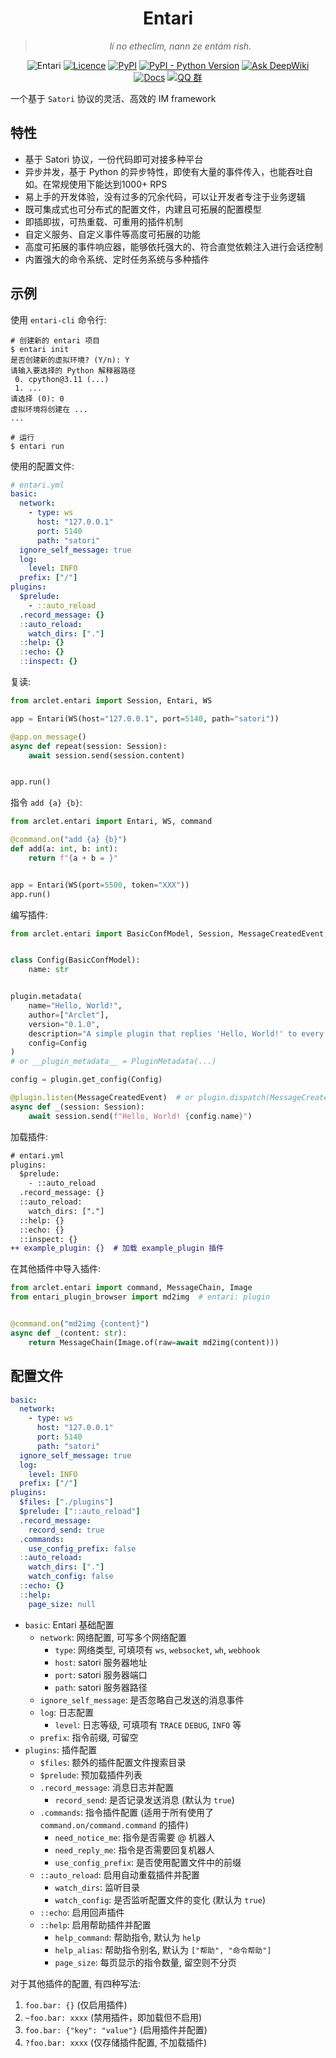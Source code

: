 <div align="center"> 
  
# Entari

  > _lí no etheclim, nann ze entám rish._

![Entari](https://img.shields.io/badge/Arclet-Entari-2564c2.svg)
[![Licence](https://img.shields.io/github/license/ArcletProject/Entari)](https://github.com/ArcletProject/Entari/blob/main/LICENSE)
[![PyPI](https://img.shields.io/pypi/v/arclet-entari)](https://pypi.org/project/arclet-entari)
[![PyPI - Python Version](https://img.shields.io/pypi/pyversions/arclet-entari)](https://www.python.org/)
[![Ask DeepWiki](https://deepwiki.com/badge.svg)](https://deepwiki.com/ArcletProject/Entari)
[![Docs](https://img.shields.io/badge/docs-arclet.top-28d178)](https://arclet.top/tutorial/entari/)
[![QQ 群](https://img.shields.io/badge/QQ-654490750-yellow.svg)](https://jq.qq.com/?_wv=1027&k=PUPOnCSH)

</div>


一个基于 `Satori` 协议的灵活、高效的 IM framework

## 特性

- 基于 Satori 协议，一份代码即可对接多种平台
- 异步并发，基于 Python 的异步特性，即使有大量的事件传入，也能吞吐自如。在常规使用下能达到1000+ RPS
- 易上手的开发体验，没有过多的冗余代码，可以让开发者专注于业务逻辑
- 既可集成式也可分布式的配置文件，内建且可拓展的配置模型
- 即插即拔，可热重载、可重用的插件机制
- 自定义服务、自定义事件等高度可拓展的功能
- 高度可拓展的事件响应器，能够依托强大的、符合直觉依赖注入进行会话控制
- 内置强大的命令系统、定时任务系统与多种插件

## 示例

使用 `entari-cli` 命令行:
```shell
# 创建新的 entari 项目
$ entari init
是否创建新的虚拟环境? (Y/n): Y
请输入要选择的 Python 解释器路径
 0. cpython@3.11 (...)
 1. ...
请选择 (0): 0
虚拟环境将创建在 ...
...
```
```shell
# 运行
$ entari run
```

使用的配置文件:
```yaml
# entari.yml
basic:
  network:
    - type: ws
      host: "127.0.0.1"
      port: 5140
      path: "satori"
  ignore_self_message: true
  log:
    level: INFO
  prefix: ["/"]
plugins:
  $prelude:
    - ::auto_reload
  .record_message: {}
  ::auto_reload:
    watch_dirs: ["."]
  ::help: {}
  ::echo: {}
  ::inspect: {}
```

复读:

```python
from arclet.entari import Session, Entari, WS

app = Entari(WS(host="127.0.0.1", port=5140, path="satori"))

@app.on_message()
async def repeat(session: Session):
    await session.send(session.content)


app.run()
```

指令 `add {a} {b}`:

```python
from arclet.entari import Entari, WS, command

@command.on("add {a} {b}")
def add(a: int, b: int):
    return f"{a + b = }"


app = Entari(WS(port=5500, token="XXX"))
app.run()
```

编写插件:

```python
from arclet.entari import BasicConfModel, Session, MessageCreatedEvent, plugin


class Config(BasicConfModel):
    name: str


plugin.metadata(
    name="Hello, World!",
    author=["Arclet"],
    version="0.1.0",
    description="A simple plugin that replies 'Hello, World!' to every message.",
    config=Config
)
# or __plugin_metadata__ = PluginMetadata(...)

config = plugin.get_config(Config)

@plugin.listen(MessageCreatedEvent)  # or plugin.dispatch(MessageCreatedEvent)
async def _(session: Session):
    await session.send(f"Hello, World! {config.name}")
```

加载插件:

```diff
# entari.yml
plugins:
  $prelude:
    - ::auto_reload
  .record_message: {}
  ::auto_reload:
    watch_dirs: ["."]
  ::help: {}
  ::echo: {}
  ::inspect: {}
++ example_plugin: {}  # 加载 example_plugin 插件
```

在其他插件中导入插件:

```python
from arclet.entari import command, MessageChain, Image
from entari_plugin_browser import md2img  # entari: plugin


@command.on("md2img {content}")
async def _(content: str):
    return MessageChain(Image.of(raw=await md2img(content)))
```


## 配置文件

```yaml
basic:
  network:
    - type: ws
      host: "127.0.0.1"
      port: 5140
      path: "satori"
  ignore_self_message: true
  log:
    level: INFO
  prefix: ["/"]
plugins:
  $files: ["./plugins"]
  $prelude: ["::auto_reload"]
  .record_message:
    record_send: true
  .commands:
    use_config_prefix: false
  ::auto_reload:
    watch_dirs: ["."]
    watch_config: false
  ::echo: {}
  ::help:
    page_size: null
```

- `basic`: Entari 基础配置
  - `network`: 网络配置, 可写多个网络配置
    - `type`: 网络类型, 可填项有 `ws`, `websocket`, `wh`, `webhook`
    - `host`: satori 服务器地址
    - `port`: satori 服务器端口
    - `path`: satori 服务器路径
  - `ignore_self_message`: 是否忽略自己发送的消息事件
  - `log`: 日志配置
    - `level`: 日志等级, 可填项有 `TRACE` `DEBUG`, `INFO` 等
  - `prefix`: 指令前缀, 可留空
- `plugins`: 插件配置
  - `$files`: 额外的插件配置文件搜索目录
  - `$prelude`: 预加载插件列表
  - `.record_message`: 消息日志并配置
    - `record_send`: 是否记录发送消息 (默认为 `true`)
  - `.commands`: 指令插件配置 (适用于所有使用了 `command.on/command.command` 的插件)
    - `need_notice_me`: 指令是否需要 @ 机器人
    - `need_reply_me`: 指令是否需要回复机器人
    - `use_config_prefix`: 是否使用配置文件中的前缀
  - `::auto_reload`: 启用自动重载插件并配置
    - `watch_dirs`: 监听目录
    - `watch_config`: 是否监听配置文件的变化 (默认为 `true`)
  - `::echo`: 启用回声插件
  - `::help`: 启用帮助插件并配置
    - `help_command`: 帮助指令, 默认为 `help`
    - `help_alias`: 帮助指令别名, 默认为 `["帮助", "命令帮助"]`
    - `page_size`: 每页显示的指令数量, 留空则不分页

对于其他插件的配置, 有四种写法:

1. `foo.bar: {}` (仅启用插件)
2. `~foo.bar: xxxx` (禁用插件，即加载但不启用)
3. `foo.bar: {"key": "value"}` (启用插件并配置)
4. `?foo.bar: xxxx` (仅存储插件配置, 不加载插件)

